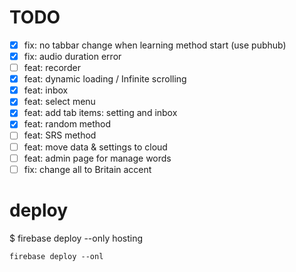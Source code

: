 # TODO

* [X] fix: no tabbar change when learning method start (use pubhub)
* [X] fix: audio duration error
* [ ] feat: recorder
* [X] feat: dynamic loading / Infinite scrolling
* [X] feat: inbox
* [X] feat: select menu
* [X] feat: add tab items: setting  and inbox
* [X] feat: random method
* [ ] feat: SRS method
* [ ] feat: move data & settings to cloud
* [ ] feat: admin page for manage words
* [ ] fix: change all to Britain accent

# deploy

$ firebase deploy --only hosting

```
firebase deploy --onl
```
